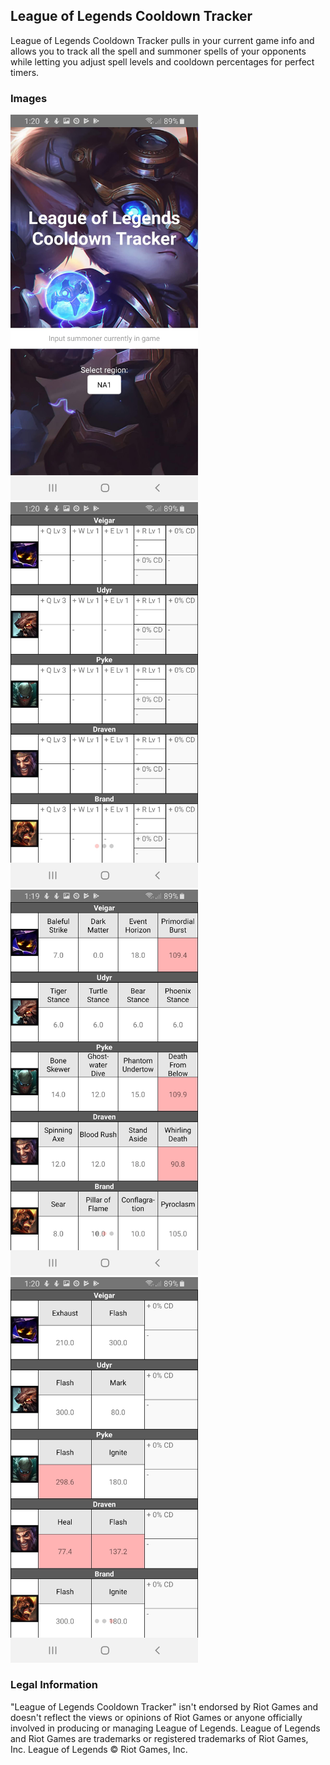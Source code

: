 ## League of Legends Cooldown Tracker

League of Legends Cooldown Tracker pulls in your current game info and allows you to track all the spell and summoner spells of your opponents while letting you adjust spell levels and cooldown percentages for perfect timers.

### Images

<img src="Screenshot_20190514-132029_lolcooldown.jpg" width="300">

<img src="Screenshot_20190514-132007_lolcooldown.jpg" width="300">

<img src="Screenshot_20190514-131931_lolcooldown.jpg" width="300">

<img src="Screenshot_20190514-132021_lolcooldown.jpg" width="300">

### Legal Information

"League of Legends Cooldown Tracker" isn't endorsed by Riot Games and doesn't reflect the views or opinions of Riot Games or anyone officially involved in producing or managing League of Legends. League of Legends and Riot Games are trademarks or registered trademarks of Riot Games, Inc. League of Legends © Riot Games, Inc.


